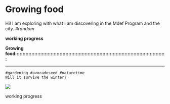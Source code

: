 # Growing food

Hi! 
I am exploring with what I am discovering in the Mdef Program and the city.
*#random*


**working progress**

**Growing food::::::::::::::::::::::::::::::::::::::::::::::::::::::::::::::::::::::::::::::::::::::::::::::::::::::**	
*********
	#gardening #avocadoseed #naturetime
	Will it survive the winter?
![](../images/explorations/avocado0.gif)

working progress